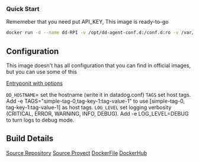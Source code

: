 ### Quick Start

Rememeber that you need put API_KEY, This image is ready-to-go

```bash
docker run -d --name dd-RPI -v /opt/dd-agent-conf.d:/conf.d:ro -v /var/run/docker.sock:/var/run/docker.sock:ro -v /proc/:/host/proc/:ro -v /sys/fs/cgroup/:/host/sys/fs/cgroup:ro -e API_KEY=Api-key -e DD_HOSTNAME=RPI maauso/dd-agent-arm-rpi:agent_only
```

## Configuration

This image doesn't has all configuration that you can find in official images, but you can use some of this

[Entryponit with options](https://github.com/maauso/docker/blob/master/dd-agent-arm-rpi/entrypoint.sh)

```DD_HOSTNAME```=  set the hostname (write it in datadog.conf)
```TAGS``` set host tags. Add -e TAGS="simple-tag-0,tag-key-1:tag-value-1" to use [simple-tag-0, tag-key-1:tag-value-1] as host tags.
```LOG_LEVEL``` set logging verbosity (CRITICAL, ERROR, WARNING, INFO, DEBUG). Add -e LOG_LEVEL=DEBUG to turn logs to debug mode.

## Build Details

[Source Repository](https://github.com/maauso/docker)
[Source Proyect](https://github.com/maauso/docker)
[DockerFile](https://github.com/maauso/docker/blob/master/dd-agent-arm-rpi/Dockerfile)
[DockerHub](https://hub.docker.com/r/maauso/dd-agent-arm-rpi/)

